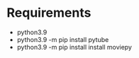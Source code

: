 # Requirements
- python3.9
- python3.9 -m pip install pytube
- python3.9 -m pip install install moviepy